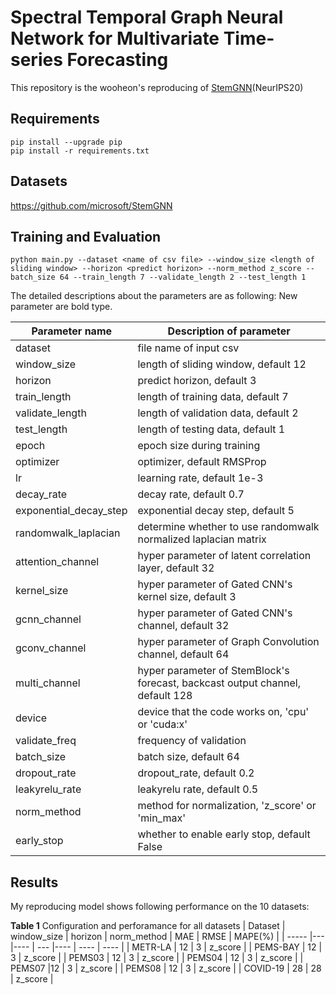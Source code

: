 # Spectral Temporal Graph Neural Network for Multivariate Time-series Forecasting

This repository is the wooheon's reproducing of [StemGNN](https://arxiv.org/abs/2103.07719)(NeurIPS20)



## Requirements


```setup
pip install --upgrade pip
pip install -r requirements.txt
```

## Datasets

https://github.com/microsoft/StemGNN

## Training and Evaluation


```train & evaluate
python main.py --dataset <name of csv file> --window_size <length of sliding window> --horizon <predict horizon> --norm_method z_score --batch_size 64 --train_length 7 --validate_length 2 --test_length 1
```

The detailed descriptions about the parameters are as following:
New parameter are bold type.

| Parameter name | Description of parameter |
| --- | --- |
| dataset | file name of input csv |
| window_size | length of sliding window, default 12 |
| horizon | predict horizon, default 3 |
| train_length | length of training data, default 7 |
| validate_length | length of validation data, default 2 |
| test_length | length of testing data, default 1 |
| epoch | epoch size during training |
| optimizer | optimizer, default RMSProp |
| lr | learning rate, default 1e-3 |
| decay_rate | decay rate, default 0.7 |
| exponential_decay_step | exponential decay step, default 5 |
| randomwalk_laplacian | determine whether to use randomwalk normalized laplacian matrix|
| attention_channel | hyper parameter of latent correlation layer, default 32|
| kernel_size | hyper parameter of Gated CNN's kernel size, default 3|
| gcnn_channel | hyper parameter of Gated CNN's channel, default 32|
| gconv_channel | hyper parameter of Graph Convolution channel, default 64|
| multi_channel | hyper parameter of StemBlock's forecast, backcast output channel, default 128 
| device | device that the code works on, 'cpu' or 'cuda:x' | 
| validate_freq | frequency of validation |
| batch_size | batch size, default 64 |
| dropout_rate | dropout_rate, default 0.2 |
| leakyrelu_rate | leakyrelu rate, default 0.5 |
| norm_method | method for normalization, 'z_score' or 'min_max' |
| early_stop | whether to enable early stop, default False |

## Results

My reproducing model shows following performance on the 10 datasets:

**Table 1** Configuration and perforamance for all datasets
| Dataset | window_size | horizon | norm_method | MAE  | RMSE | MAPE(%) |
| -----   |--- |---- | --- |---- | ---- | ---- |
| METR-LA | 12 | 3 | z_score |
| PEMS-BAY | 12 | 3 | z_score |
| PEMS03 | 12 | 3 | z_score |
| PEMS04 | 12 | 3 | z_score |
| PEMS07 |12 | 3 | z_score |
| PEMS08 | 12 | 3 | z_score |
| COVID-19 | 28 | 28 | z_score |

